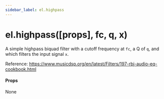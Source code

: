 ```yaml
---
sidebar_label: el.highpass
---
```


# el.highpass([props], fc, q, x)

A simple highpass biquad filter with a cutoff frequency at `fc`, a Q of `q`, and which
filters the input signal `x`.

Reference: https://www.musicdsp.org/en/latest/Filters/197-rbj-audio-eq-cookbook.html

#### Props

None

